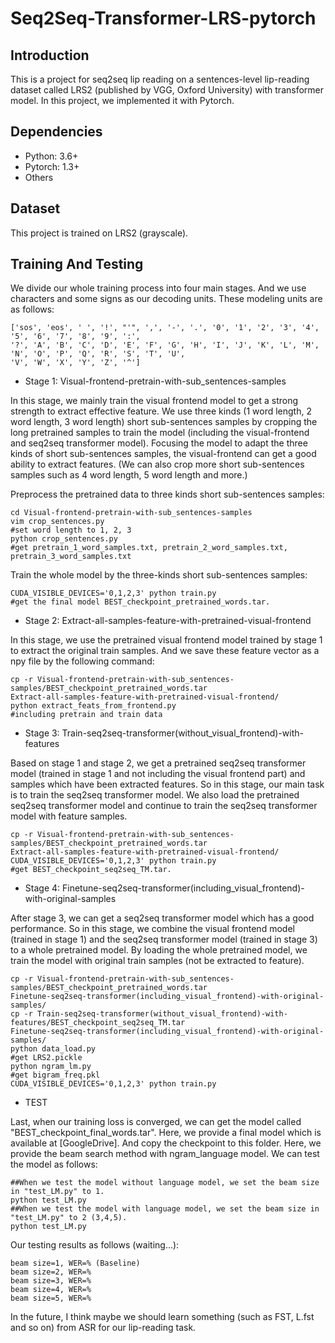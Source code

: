 # Seq2Seq-Transformer-LRS-pytorch
Introduction
----
This is a project for seq2seq lip reading on a sentences-level lip-reading dataset called LRS2 (published by VGG, Oxford University) with 
transformer model. In this project, we implemented it with Pytorch.

Dependencies
----
* Python: 3.6+
* Pytorch: 1.3+
* Others

Dataset
----
This project is trained on LRS2 (grayscale).

Training And Testing
----
We divide our whole training process into four main stages. And we use characters and some signs as our 
decoding units. These modeling units are as follows:
```
['sos', 'eos', ' ', '!', "'", ',', '-', '.', '0', '1', '2', '3', '4', '5', '6', '7', '8', '9', ':', 
'?', 'A', 'B', 'C', 'D', 'E', 'F', 'G', 'H', 'I', 'J', 'K', 'L', 'M', 'N', 'O', 'P', 'Q', 'R', 'S', 'T', 'U', 
'V', 'W', 'X', 'Y', 'Z', '^']
```
* Stage 1: Visual-frontend-pretrain-with-sub_sentences-samples

In this stage, we mainly train the visual frontend model to get a strong strength to 
extract effective feature. We use three kinds (1 word length, 2 word length, 3 word length) 
short sub-sentences samples by cropping the long pretrained samples to train the 
model (including the visual-frontend and seq2seq transformer model).
Focusing the model to adapt the three kinds of short sub-sentences samples, the 
visual-frontend can get a good ability to extract features. 
(We can also crop more short sub-sentences samples such as 4 word length, 5 word length and more.)

Preprocess the pretrained data to three kinds short sub-sentences samples:
```
cd Visual-frontend-pretrain-with-sub_sentences-samples
vim crop_sentences.py
#set word length to 1, 2, 3
python crop_sentences.py
#get pretrain_1_word_samples.txt, pretrain_2_word_samples.txt, pretrain_3_word_samples.txt
```

Train the whole model by the three-kinds short sub-sentences samples:
```
CUDA_VISIBLE_DEVICES='0,1,2,3' python train.py
#get the final model BEST_checkpoint_pretrained_words.tar.
```
* Stage 2: Extract-all-samples-feature-with-pretrained-visual-frontend

In this stage, we use the pretrained visual frontend model trained by stage 1 to extract 
the original train samples. And we save these feature vector as a npy file by the following 
command:
```
cp -r Visual-frontend-pretrain-with-sub_sentences-samples/BEST_checkpoint_pretrained_words.tar 
Extract-all-samples-feature-with-pretrained-visual-frontend/
python extract_feats_from_frontend.py
#including pretrain and train data
``` 
* Stage 3: Train-seq2seq-transformer(without_visual_frontend)-with-features

Based on stage 1 and stage 2, we get a pretrained seq2seq transformer model 
(trained in stage 1 and not including the visual frontend part)
and samples which have been extracted features.
So in this stage, our main task is to train the seq2seq transformer model.
We also load the pretrained seq2seq transformer model and continue to train the seq2seq 
transformer model with feature samples.
```
cp -r Visual-frontend-pretrain-with-sub_sentences-samples/BEST_checkpoint_pretrained_words.tar 
Extract-all-samples-feature-with-pretrained-visual-frontend/
CUDA_VISIBLE_DEVICES='0,1,2,3' python train.py
#get BEST_checkpoint_seq2seq_TM.tar.
```
* Stage 4: Finetune-seq2seq-transformer(including_visual_frontend)-with-original-samples

After stage 3, we can get a seq2seq transformer model which has a good performance. So in this 
stage, we combine the visual frontend model (trained in stage 1) and the seq2seq transformer model 
(trained in stage 3) to a whole pretrained model. By loading the whole pretrained model, we train the model with 
original train samples (not be extracted to feature).
```
cp -r Visual-frontend-pretrain-with-sub_sentences-samples/BEST_checkpoint_pretrained_words.tar 
Finetune-seq2seq-transformer(including_visual_frontend)-with-original-samples/
cp -r Train-seq2seq-transformer(without_visual_frontend)-with-features/BEST_checkpoint_seq2seq_TM.tar
Finetune-seq2seq-transformer(including_visual_frontend)-with-original-samples/
python data_load.py
#get LRS2.pickle
python ngram_lm.py
#get bigram_freq.pkl
CUDA_VISIBLE_DEVICES='0,1,2,3' python train.py
```
* TEST

Last, when our training loss is converged, we can get the model called "BEST_checkpoint_final_words.tar".
Here, we provide a final model which is available at [GoogleDrive].
And copy the checkpoint to this folder. Here, we provide the beam search method with ngram_language model.
We can test the model as follows:
```
##When we test the model without language model, we set the beam size in "test_LM.py" to 1.
python test_LM.py
##When we test the model with language model, we set the beam size in "test_LM.py" to 2 (3,4,5).
python test_LM.py
```
Our testing results as follows (waiting...):
```
beam size=1, WER=% (Baseline)
beam size=2, WER=%
beam size=3, WER=%
beam size=4, WER=%
beam size=5, WER=%
```
In the future, I think maybe we should learn something (such as FST, L.fst and so on) from ASR for our lip-reading task.


 
